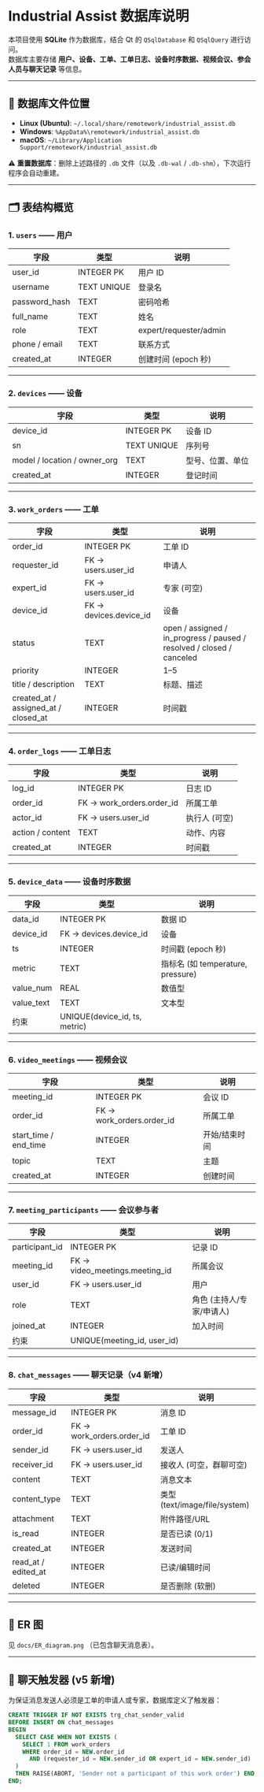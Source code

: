 # Industrial Assist 数据库说明

本项目使用 **SQLite** 作为数据库，结合 Qt 的 `QSqlDatabase` 和 `QSqlQuery` 进行访问。  
数据库主要存储 **用户、设备、工单、工单日志、设备时序数据、视频会议、参会人员与聊天记录** 等信息。

---

## 📍 数据库文件位置
- **Linux (Ubuntu)**: `~/.local/share/remotework/industrial_assist.db`  
- **Windows**: `%AppData%\remotework/industrial_assist.db`  
- **macOS**: `~/Library/Application Support/remotework/industrial_assist.db`

⚠️ **重置数据库**：删除上述路径的 `.db` 文件（以及 `.db-wal` / `.db-shm`），下次运行程序会自动重建。

---

## 🗂️ 表结构概览

### 1. `users` —— 用户
| 字段 | 类型 | 说明 |
|------|------|------|
| user_id | INTEGER PK | 用户 ID |
| username | TEXT UNIQUE | 登录名 |
| password_hash | TEXT | 密码哈希 |
| full_name | TEXT | 姓名 |
| role | TEXT | expert/requester/admin |
| phone / email | TEXT | 联系方式 |
| created_at | INTEGER | 创建时间 (epoch 秒) |

---

### 2. `devices` —— 设备
| 字段 | 类型 | 说明 |
|------|------|------|
| device_id | INTEGER PK | 设备 ID |
| sn | TEXT UNIQUE | 序列号 |
| model / location / owner_org | TEXT | 型号、位置、单位 |
| created_at | INTEGER | 登记时间 |

---

### 3. `work_orders` —— 工单
| 字段 | 类型 | 说明 |
|------|------|------|
| order_id | INTEGER PK | 工单 ID |
| requester_id | FK → users.user_id | 申请人 |
| expert_id | FK → users.user_id | 专家 (可空) |
| device_id | FK → devices.device_id | 设备 |
| status | TEXT | open / assigned / in_progress / paused / resolved / closed / canceled |
| priority | INTEGER | 1–5 |
| title / description | TEXT | 标题、描述 |
| created_at / assigned_at / closed_at | INTEGER | 时间戳 |

---

### 4. `order_logs` —— 工单日志
| 字段 | 类型 | 说明 |
|------|------|------|
| log_id | INTEGER PK | 日志 ID |
| order_id | FK → work_orders.order_id | 所属工单 |
| actor_id | FK → users.user_id | 执行人 (可空) |
| action / content | TEXT | 动作、内容 |
| created_at | INTEGER | 时间戳 |

---

### 5. `device_data` —— 设备时序数据
| 字段 | 类型 | 说明 |
|------|------|------|
| data_id | INTEGER PK | 数据 ID |
| device_id | FK → devices.device_id | 设备 |
| ts | INTEGER | 时间戳 (epoch 秒) |
| metric | TEXT | 指标名 (如 temperature, pressure) |
| value_num | REAL | 数值型 |
| value_text | TEXT | 文本型 |
| 约束 | UNIQUE(device_id, ts, metric) |

---

### 6. `video_meetings` —— 视频会议
| 字段 | 类型 | 说明 |
|------|------|------|
| meeting_id | INTEGER PK | 会议 ID |
| order_id | FK → work_orders.order_id | 所属工单 |
| start_time / end_time | INTEGER | 开始/结束时间 |
| topic | TEXT | 主题 |
| created_at | INTEGER | 创建时间 |

---

### 7. `meeting_participants` —— 会议参与者
| 字段 | 类型 | 说明 |
|------|------|------|
| participant_id | INTEGER PK | 记录 ID |
| meeting_id | FK → video_meetings.meeting_id | 所属会议 |
| user_id | FK → users.user_id | 用户 |
| role | TEXT | 角色 (主持人/专家/申请人) |
| joined_at | INTEGER | 加入时间 |
| 约束 | UNIQUE(meeting_id, user_id) |

---

### 8. `chat_messages` —— 聊天记录（v4 新增）
| 字段 | 类型 | 说明 |
|------|------|------|
| message_id | INTEGER PK | 消息 ID |
| order_id | FK → work_orders.order_id | 工单 ID |
| sender_id | FK → users.user_id | 发送人 |
| receiver_id | FK → users.user_id | 接收人 (可空，群聊可空) |
| content | TEXT | 消息文本 |
| content_type | TEXT | 类型 (text/image/file/system) |
| attachment | TEXT | 附件路径/URL |
| is_read | INTEGER | 是否已读 (0/1) |
| created_at | INTEGER | 发送时间 |
| read_at / edited_at | INTEGER | 已读/编辑时间 |
| deleted | INTEGER | 是否删除 (软删) |

---

## 🔗 ER 图
见 `docs/ER_diagram.png` （已包含聊天消息表）。

---

## 💬 聊天触发器 (v5 新增)
为保证消息发送人必须是工单的申请人或专家，数据库定义了触发器：

```sql
CREATE TRIGGER IF NOT EXISTS trg_chat_sender_valid
BEFORE INSERT ON chat_messages
BEGIN
  SELECT CASE WHEN NOT EXISTS (
    SELECT 1 FROM work_orders
    WHERE order_id = NEW.order_id
      AND (requester_id = NEW.sender_id OR expert_id = NEW.sender_id)
  )
  THEN RAISE(ABORT, 'Sender not a participant of this work order') END;
END;

